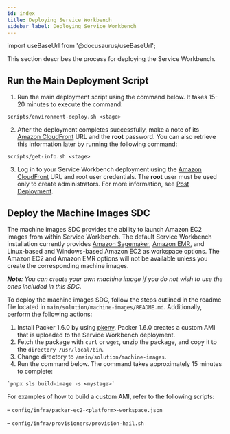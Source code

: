 ```yaml
---
id: index
title: Deploying Service Workbench
sidebar_label: Deploying Service Workbench
---
```


import useBaseUrl from '@docusaurus/useBaseUrl';

This section describes the process for deploying the Service Workbench.

## Run the Main Deployment Script

1.	Run the main deployment script using the command below. It takes 15-20 minutes to execute the command:
```
scripts/environment-deploy.sh <stage>
```
2.	After the deployment completes successfully, make a note of its [Amazon CloudFront](https://aws.amazon.com/cloudfront/?nc2=type_a) URL and the **root** password. You can also retrieve this information later by running the following command: 
```
scripts/get-info.sh <stage>
```
3.	Log in to your Service Workbench deployment using the [Amazon CloudFront](https://aws.amazon.com/cloudfront/?nc2=type_a) URL and root user credentials. The **root** user must be used only to create administrators. For more information, see [Post Deployment](/deployment/post_deployment/index).

## Deploy the Machine Images SDC

The machine images SDC provides the ability to launch Amazon EC2 images from within Service Workbench. The default Service Workbench installation currently provides [Amazon Sagemaker](https://aws.amazon.com/sagemaker/?nc2=type_a), [Amazon EMR](https://aws.amazon.com/emr/?nc2=type_a&whats-new-cards.sort-by=item.additionalFields.postDateTime&whats-new-cards.sort-order=desc), and Linux-based and Windows-based Amazon EC2 as workspace options. The Amazon EC2 and Amazon EMR options will not be available unless you create the corresponding machine images.

_**Note**: You can create your own machine image if you do not wish to use the ones included in this SDC._

To deploy the machine images SDC, follow the steps outlined in the readme file located in `main/solution/machine-images/README.md`. Additionally, perform the following actions: 

1.	Install Packer 1.6.0 by using [pkenv](https://github.com/iamhsa/pkenv). Packer 1.6.0 creates a custom AMI that is uploaded to the Service Workbench deployment.
2.	Fetch the package with `curl` or `wget`, unzip the package, and copy it to the `directory /usr/local/bin`. 
3.	Change directory to `/main/solution/machine-images`. 
4.	Run the command below. The command takes approximately 15 minutes to complete: 
```
`pnpx sls build-image -s <mystage>`
```
For examples of how to build a custom AMI, refer to the following scripts:

–	`config/infra/packer-ec2-<platform>-workspace.json`

–	`config/infra/provisioners/provision-hail.sh`

